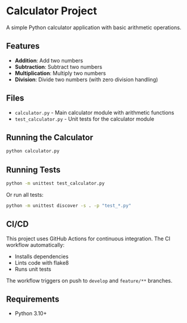 # Calculator Project

A simple Python calculator application with basic arithmetic operations.

## Features

- **Addition**: Add two numbers
- **Subtraction**: Subtract two numbers
- **Multiplication**: Multiply two numbers
- **Division**: Divide two numbers (with zero division handling)

## Files

- `calculator.py` - Main calculator module with arithmetic functions
- `test_calculator.py` - Unit tests for the calculator module

## Running the Calculator

```bash
python calculator.py
```

## Running Tests

```bash
python -m unittest test_calculator.py
```

Or run all tests:

```bash
python -m unittest discover -s . -p "test_*.py"
```

## CI/CD

This project uses GitHub Actions for continuous integration. The CI workflow automatically:
- Installs dependencies
- Lints code with flake8
- Runs unit tests

The workflow triggers on push to `develop` and `feature/**` branches.

## Requirements

- Python 3.10+

